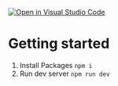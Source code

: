 [![Open in Visual Studio Code](https://classroom.github.com/assets/open-in-vscode-c66648af7eb3fe8bc4f294546bfd86ef473780cde1dea487d3c4ff354943c9ae.svg)](https://classroom.github.com/online_ide?assignment_repo_id=9955350&assignment_repo_type=AssignmentRepo)
# Getting started

1. Install Packages `npm i`
2. Run dev server `npm run dev`

